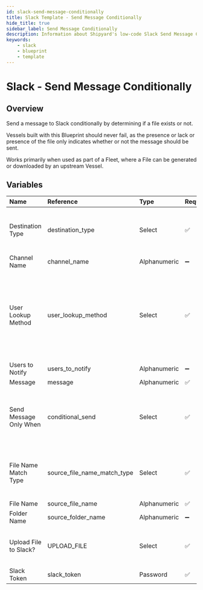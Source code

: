 ```yaml
---
id: slack-send-message-conditionally
title: Slack Template - Send Message Conditionally
hide_title: true
sidebar_label: Send Message Conditionally
description: Information about Shipyard's low-code Slack Send Message Conditionally blueprint. Send a message to Slack conditionally by determining if a file exists or not.
keywords:
    - slack
    - blueprint
    - template
---
```


# Slack - Send Message Conditionally

## Overview

Send a message to Slack conditionally by determining if a file exists or not.

Vessels built with this Blueprint should never fail, as the presence or lack or presence of the file only indicates whether or not the message should be sent.

Works primarily when used as part of a Fleet, where a File can be generated or downloaded by an upstream Vessel.



## Variables

| Name | Reference | Type | Required | Default | Options | Description |
|:---|:---|:---|:---|:---|:---|:---|
| Destination Type | destination_type | Select | :white_check_mark: | `channel` | Channel: `channel`<br></br><br></br>DM: `dm` | - |
| Channel Name | channel_name | Alphanumeric | :heavy_minus_sign: |  | - | - |
| User Lookup Method | user_lookup_method | Select | :white_check_mark: | `display_name` | Display Name: `display_name`<br></br><br></br>Real Name: `real_name`<br></br><br></br>Email: `email` | - |
| Users to Notify | users_to_notify | Alphanumeric | :heavy_minus_sign: |  | - | - |
| Message | message | Alphanumeric | :white_check_mark: |  | - | - |
| Send Message Only When | conditional_send | Select | :white_check_mark: | `file_exists` | File(s) Exist: `file_exists`<br></br><br></br>File(s) Don't Exist: `file_dne` | - |
| File Name Match Type | source_file_name_match_type | Select | :white_check_mark: | `exact_match` | Regex: `regex_match`<br></br><br></br>Exact: `exact_match` | - |
| File Name | source_file_name | Alphanumeric | :white_check_mark: |  | - | - |
| Folder Name | source_folder_name | Alphanumeric | :heavy_minus_sign: |  | - | - |
| Upload File to Slack? | UPLOAD_FILE | Select | :white_check_mark: | `no` | Yes: `yes`<br></br><br></br>No: `no` | - |
| Slack Token | slack_token | Password | :white_check_mark: | - | - | - |


